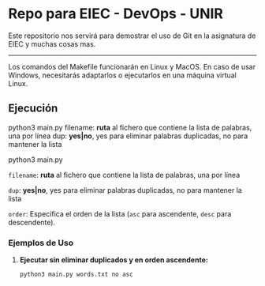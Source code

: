 # Repo para EIEC - DevOps - UNIR

Este repositorio nos servirá para demostrar el uso de Git en la asignatura de EIEC y muchas cosas mas.

---

Los comandos del Makefile funcionarán en Linux y MacOS. En caso de usar Windows, necesitarás adaptarlos o ejecutarlos en una máquina virtual Linux.

## Ejecución

python3 main.py <filename> <dup>
  filename: **ruta** al fichero que contiene la lista de palabras, una por línea
  dup: **yes|no**, yes para eliminar palabras duplicadas, no para mantener la lista

python3 main.py <filename> <dup> <order> 
  
  `filename`: **ruta** al fichero que contiene la lista de palabras, una por línea
  
  `dup`: **yes|no**, yes para eliminar palabras duplicadas, no para mantener la lista

  `order`: Especifica el orden de la lista (`asc` para ascendente, `desc` para descendente).



### Ejemplos de Uso

1. **Ejecutar sin eliminar duplicados y en orden ascendente:**
   ```bash
   python3 main.py words.txt no asc